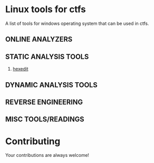 Linux tools for ctfs
========================

A list of tools for windows operating system that can be used in ctfs.

## ONLINE ANALYZERS


## STATIC ANALYSIS TOOLS
1. [hexedit](http://www.hexedit.com)

## DYNAMIC ANALYSIS TOOLS


## REVERSE ENGINEERING


## MISC TOOLS/READINGS

# Contributing
Your contributions are always welcome!

